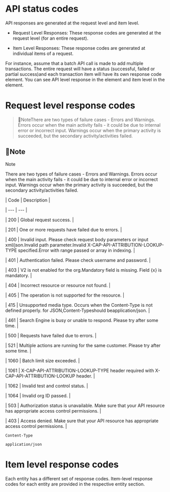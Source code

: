 # API status codes

API responses are generated at the request level and item level.

- Request Level Responses: These response codes are generated at the request level (for an entire request).

- Item Level Responses: These response codes are generated at individual items of a request.

For instance, assume that a batch API call is made to add multiple transactions. The entire request will have a status (successful, failed or partial success)and each transaction item will have its own response code element. You can see API level response in the element and item level in the element.

# Request level response codes

> 📘NoteThere are two types of failure cases - Errors and Warnings. Errors occur when the main activity fails - it could be due to internal error or incorrect input. Warnings occur when the primary activity is succeeded, but the secondary activity/activities failed.

## 📘Note

Note

There are two types of failure cases - Errors and Warnings. Errors occur when the main activity fails - it could be due to internal error or incorrect input. Warnings occur when the primary activity is succeeded, but the secondary activity/activities failed.

| Code | Description |

| --- | --- |

| 200 | Global request success. |

| 201 | One or more requests have failed due to errors. |

| 400 | Invalid input. Please check request body parameters or input xml/json.Invalid path parameter.Invalid X-CAP-API-ATTRIBUTION-LOOKUP-TYPE specified.Error with range passed or array in indexing. |

| 401 | Authentication failed. Please check username and password. |

| 403 | V2 is not enabled for the org.Mandatory field is missing. Field {x} is mandatory. |

| 404 | Incorrect resource or resource not found. |

| 405 | The operation is not supported for the resource. |

| 415 | Unsupported media type. Occurs when the Content-Type is not defined properly. for JSON,Content-Typeshould beapplication/json. |

| 461 | Search Engine is busy or unable to respond. Please try after some time. |

| 500 | Requests have failed due to errors. |

| 521 | Multiple actions are running for the same customer. Please try after some time. |

| 1060 | Batch limit size exceeded. |

| 1061 | X-CAP-API-ATTRIBUTION-LOOKUP-TYPE header required with X-CAP-API-ATTRIBUTION-LOOKUP header. |

| 1062 | Invalid test and control status. |

| 1064 | Invalid org ID passed. |

| 503 | Authorization status is unavailable. Make sure that your API resource has appropriate access control permissions. |

| 403 | Access denied. Make sure that your API resource has appropriate access control permissions. |



`Content-Type`

`application/json`

# Item level response codes

Each entity has a different set of response codes. Item-level response codes for each entity are provided in the respective entity section.